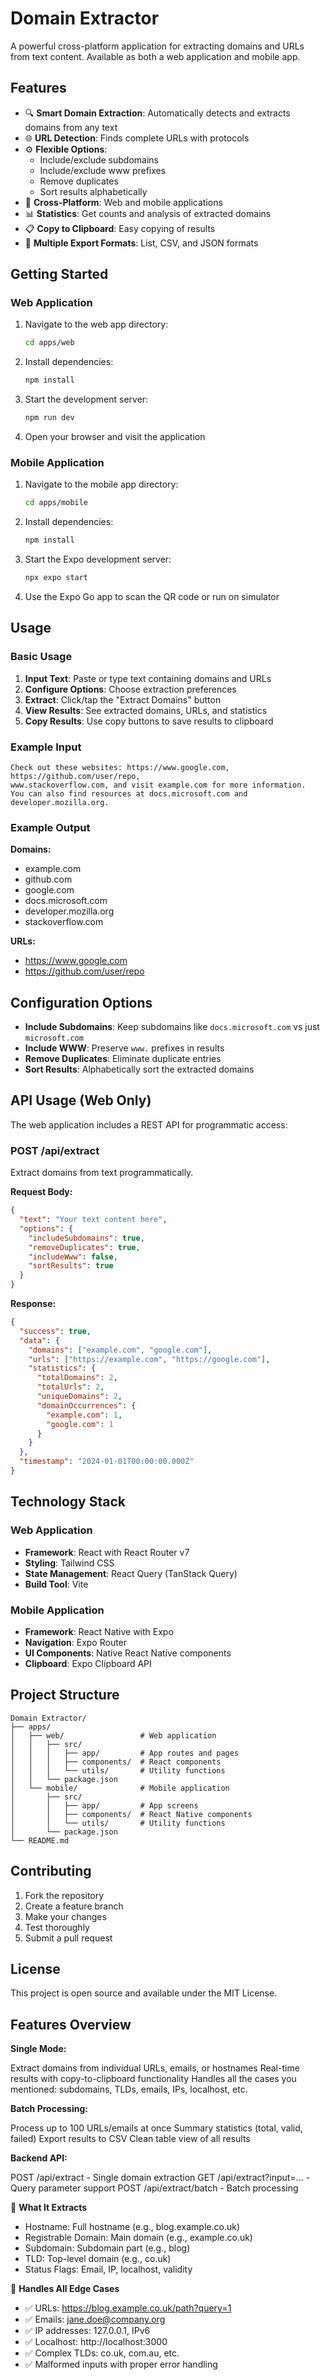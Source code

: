 # Domain Extractor

A powerful cross-platform application for extracting domains and URLs from text content. Available as both a web application and mobile app.

## Features

- 🔍 **Smart Domain Extraction**: Automatically detects and extracts domains from any text
- 🌐 **URL Detection**: Finds complete URLs with protocols
- ⚙️ **Flexible Options**: 
  - Include/exclude subdomains
  - Include/exclude www prefixes
  - Remove duplicates
  - Sort results alphabetically
- 📱 **Cross-Platform**: Web and mobile applications
- 📊 **Statistics**: Get counts and analysis of extracted domains
- 📋 **Copy to Clipboard**: Easy copying of results
- 💾 **Multiple Export Formats**: List, CSV, and JSON formats

## Getting Started

### Web Application

1. Navigate to the web app directory:
   ```bash
   cd apps/web
   ```

2. Install dependencies:
   ```bash
   npm install
   ```

3. Start the development server:
   ```bash
   npm run dev
   ```

4. Open your browser and visit the application

### Mobile Application

1. Navigate to the mobile app directory:
   ```bash
   cd apps/mobile
   ```

2. Install dependencies:
   ```bash
   npm install
   ```

3. Start the Expo development server:
   ```bash
   npx expo start
   ```

4. Use the Expo Go app to scan the QR code or run on simulator

## Usage

### Basic Usage

1. **Input Text**: Paste or type text containing domains and URLs
2. **Configure Options**: Choose extraction preferences
3. **Extract**: Click/tap the "Extract Domains" button
4. **View Results**: See extracted domains, URLs, and statistics
5. **Copy Results**: Use copy buttons to save results to clipboard

### Example Input

```
Check out these websites: https://www.google.com, https://github.com/user/repo, 
www.stackoverflow.com, and visit example.com for more information. 
You can also find resources at docs.microsoft.com and developer.mozilla.org.
```

### Example Output

**Domains:**
- example.com
- github.com
- google.com
- docs.microsoft.com
- developer.mozilla.org
- stackoverflow.com

**URLs:**
- https://www.google.com
- https://github.com/user/repo

## Configuration Options

- **Include Subdomains**: Keep subdomains like `docs.microsoft.com` vs just `microsoft.com`
- **Include WWW**: Preserve `www.` prefixes in results
- **Remove Duplicates**: Eliminate duplicate entries
- **Sort Results**: Alphabetically sort the extracted domains

## API Usage (Web Only)

The web application includes a REST API for programmatic access:

### POST /api/extract

Extract domains from text programmatically.

**Request Body:**
```json
{
  "text": "Your text content here",
  "options": {
    "includeSubdomains": true,
    "removeDuplicates": true,
    "includeWww": false,
    "sortResults": true
  }
}
```

**Response:**
```json
{
  "success": true,
  "data": {
    "domains": ["example.com", "google.com"],
    "urls": ["https://example.com", "https://google.com"],
    "statistics": {
      "totalDomains": 2,
      "totalUrls": 2,
      "uniqueDomains": 2,
      "domainOccurrences": {
        "example.com": 1,
        "google.com": 1
      }
    }
  },
  "timestamp": "2024-01-01T00:00:00.000Z"
}
```

## Technology Stack

### Web Application
- **Framework**: React with React Router v7
- **Styling**: Tailwind CSS
- **State Management**: React Query (TanStack Query)
- **Build Tool**: Vite

### Mobile Application
- **Framework**: React Native with Expo
- **Navigation**: Expo Router
- **UI Components**: Native React Native components
- **Clipboard**: Expo Clipboard API

## Project Structure

```
Domain Extractor/
├── apps/
│   ├── web/                 # Web application
│   │   ├── src/
│   │   │   ├── app/         # App routes and pages
│   │   │   ├── components/  # React components
│   │   │   └── utils/       # Utility functions
│   │   └── package.json
│   └── mobile/              # Mobile application
│       ├── src/
│       │   ├── app/         # App screens
│       │   ├── components/  # React Native components
│       │   └── utils/       # Utility functions
│       └── package.json
└── README.md
```

## Contributing

1. Fork the repository
2. Create a feature branch
3. Make your changes
4. Test thoroughly
5. Submit a pull request

## License

This project is open source and available under the MIT License.

## Features Overview

**Single Mode:**

Extract domains from individual URLs, emails, or hostnames
Real-time results with copy-to-clipboard functionality
Handles all the cases you mentioned: subdomains, TLDs, emails, IPs, localhost, etc.

**Batch Processing:**

Process up to 100 URLs/emails at once
Summary statistics (total, valid, failed)
Export results to CSV
Clean table view of all results

**Backend API:**

POST /api/extract - Single domain extraction
GET /api/extract?input=... - Query parameter support
POST /api/extract/batch - Batch processing

🎯 **What It Extracts**
- Hostname: Full hostname (e.g., blog.example.co.uk)
- Registrable Domain: Main domain (e.g., example.co.uk)
- Subdomain: Subdomain part (e.g., blog)
- TLD: Top-level domain (e.g., co.uk)
- Status Flags: Email, IP, localhost, validity

💪 **Handles All Edge Cases**
- ✅ URLs: https://blog.example.co.uk/path?query=1
- ✅ Emails: jane.doe@company.org
- ✅ IP addresses: 127.0.0.1, IPv6
- ✅ Localhost: http://localhost:3000
- ✅ Complex TLDs: co.uk, com.au, etc.
- ✅ Malformed inputs with proper error handling
